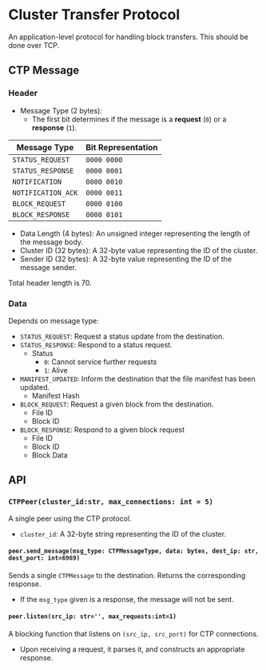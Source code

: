 # Cluster Transfer Protocol
An application-level protocol for handling block transfers. This should be done over TCP.

## CTP Message
### Header
- Message Type (2 bytes):
  - The first bit determines if the message is a **request** (`0`) or a **response** (`1`).
  
| Message Type       | Bit Representation |
| ------------------ | ------------------ |
| `STATUS_REQUEST`   | `0000 0000`        |
| `STATUS_RESPONSE`  | `0000 0001`        |
| `NOTIFICATION`     | `0000 0010`        |
| `NOTIFICATION_ACK` | `0000 0011`        |
| `BLOCK_REQUEST`    | `0000 0100`        |
| `BLOCK_RESPONSE`   | `0000 0101`        |

- Data Length (4 bytes): An unsigned integer representing the length of the message body.
- Cluster ID (32 bytes): A 32-byte value representing the ID of the cluster.
- Sender ID (32 bytes): A 32-byte value representing the ID of the message sender.

Total header length is 70.

### Data
Depends on message type:
- `STATUS_REQUEST`: Request a status update from the destination.
- `STATUS_RESPONSE`: Respond to a status request.
  - Status
    - `0`: Cannot service further requests
    - `1`: Alive
- `MANIFEST_UPDATED`: Inform the destination that the file manifest has been updated.
  - Manifest Hash
- `BLOCK_REQUEST`: Request a given block from the destination.
  - File ID
  - Block ID
- `BLOCK_RESPONSE`: Respond to a given block request
  - File ID
  - Block ID
  - Block Data

## API
### `CTPPeer(cluster_id:str, max_connections: int = 5)`
A single peer using the CTP protocol.
- `cluster_id`: A 32-byte string representing the ID of the cluster.

#### `peer.send_message(msg_type: CTPMessageType, data: bytes, dest_ip: str, dest_port: int=6969)`
Sends a single `CTPMessage` to the destination. Returns the corresponding response.
- If the `msg_type` given is a response, the message will not be sent.

#### `peer.listen(src_ip: str='', max_requests:int=1)`
A blocking function that listens on `(src_ip, src_port)` for CTP connections.
- Upon receiving a request, it parses it, and constructs an appropriate response.
